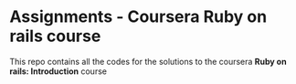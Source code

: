 # Assignments - Coursera Ruby on rails course

This repo contains all the codes for the solutions to the coursera **Ruby on rails: Introduction** course



